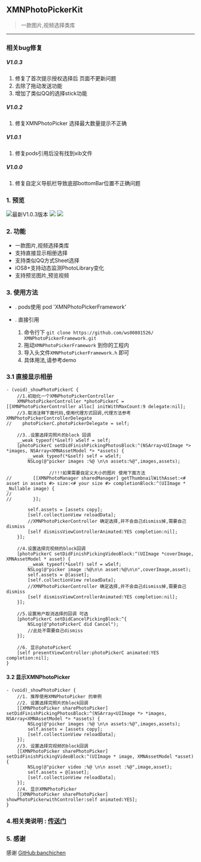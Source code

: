 ## XMNPhotoPickerKit
> 一款图片,视频选择类库


--------


### 相关bug修复

##### V1.0.3
1. 修复了首次提示授权选择后 页面不更新问题
2. 去除了拖动发送功能
3. 增加了类似QQ的选择stick功能

##### V1.0.2
1. 修复XMNPhotoPicker 选择最大数量提示不正确

##### V1.0.1
1. 修复pods引用后没有找到xib文件

##### V1.0.0
1. 修复自定义导航栏导致底部bottomBar位置不正确问题	


### 1. 预览

![最新V1.0.3版本](http://7xlt1j.com1.z0.glb.clouddn.com/XMNPhotoPickerFramework.gif)
![](http://7xlt1j.com1.z0.glb.clouddn.com/XMNPhotoPickerKit-ShowController.gif)
![](http://7xlt1j.com1.z0.glb.clouddn.com/XMNPhotoPickerKit-ShowPicker.gif)

### 2. 功能
* 一款图片,视频选择类库
* 支持直接显示相册选择
* 支持类似QQ方式Sheet选择
* iOS8+支持动态监测PhotoLibrary变化
* 支持预览图片,预览视频

### 3. 使用方法
* . pods使用
	pod 'XMNPhotoPickerFramework'

* . 直接引用

	1. 命令行下 `git clone https://github.com/ws00801526/	XMNPhotoPickerFramework.git`
	2. 拖动`XMNPhotoPickerFramework` 到你的工程内
	3. 导入头文件`XMNPhotoPickerFramework.h` 即可
	4. 具体用法,请参考demo
 

### 3.1 直接显示相册

```
- (void)_showPhotoPickerC {
    //1.初始化一个XMNPhotoPickerController
    XMNPhotoPickerController *photoPickerC = [[XMNPhotoPickerController alloc] initWithMaxCount:9 delegate:nil];
    //3.取消注释下面代码,使用代理方式回调,代理方法参考XMNPhotoPickerControllerDelegate
//    photoPickerC.photoPickerDelegate = self;
    
    //3..设置选择完照片的block 回调
    __weak typeof(*&self) wSelf = self;
    [photoPickerC setDidFinishPickingPhotosBlock:^(NSArray<UIImage *> *images, NSArray<XMNAssetModel *> *assets) {
        __weak typeof(*&self) self = wSelf;
        NSLog(@"picker images :%@ \n\n assets:%@",images,assets);
        
                //!!!如果需要自定义大小的图片 使用下面方法
//        [[XMNPhotoManager sharedManager] getThumbnailWithAsset:<# asset in assets #> size:<# your size #> completionBlock:^(UIImage * _Nullable image) {
//            
//        }];
        
        self.assets = [assets copy];
        [self.collectionView reloadData];
        //XMNPhotoPickerController 确定选择,并不会自己dismiss掉,需要自己dismiss
        [self dismissViewControllerAnimated:YES completion:nil];
    }];
    
    //4.设置选择完视频的block回调
    [photoPickerC setDidFinishPickingVideoBlock:^(UIImage *coverImage, XMNAssetModel * asset) {
        __weak typeof(*&self) self = wSelf;
        NSLog(@"picker image :%@\n\n asset:%@\n\n",coverImage,asset);
        self.assets = @[asset];
        [self.collectionView reloadData];
        //XMNPhotoPickerController 确定选择,并不会自己dismiss掉,需要自己dismiss
        [self dismissViewControllerAnimated:YES completion:nil];
    }];
    
    //5.设置用户取消选择的回调 可选
    [photoPickerC setDidCancelPickingBlock:^{
        NSLog(@"photoPickerC did Cancel");
        //此处不需要自己dismiss
    }];
    
    //6. 显示photoPickerC
    [self presentViewController:photoPickerC animated:YES completion:nil];
}

```

#### 3.2 显示XMNPhotoPicker

```
- (void)_showPhotoPicker {
    //1. 推荐使用XMNPhotoPicker 的单例
    //2. 设置选择完照片的block回调
    [[XMNPhotoPicker sharePhotoPicker] setDidFinishPickingPhotosBlock:^(NSArray<UIImage *> *images, NSArray<XMNAssetModel *> *assets) {
        NSLog(@"picker images :%@ \n\n assets:%@",images,assets);
        self.assets = [assets copy];
        [self.collectionView reloadData];
    }];
    //3. 设置选择完视频的block回调
    [[XMNPhotoPicker sharePhotoPicker] setDidFinishPickingVideoBlock:^(UIImage * image, XMNAssetModel *asset) {
        NSLog(@"picker video :%@ \n\n asset :%@",image,asset);
        self.assets = @[asset];
        [self.collectionView reloadData];
    }];
    //4. 显示XMNPhotoPicker
    [[XMNPhotoPicker sharePhotoPicker] showPhotoPickerwithController:self animated:YES];
}

```

### 4.相关类说明 : [传送门](https://github.com/ws00801526/XMNPhotoPickerFramework/blob/master/XMNPhotoPickerKit-照片选择-类说明.md)

### 5. 感谢
感谢 [GitHub:banchichen](https://github.com/banchichen/TZImagePickerController)